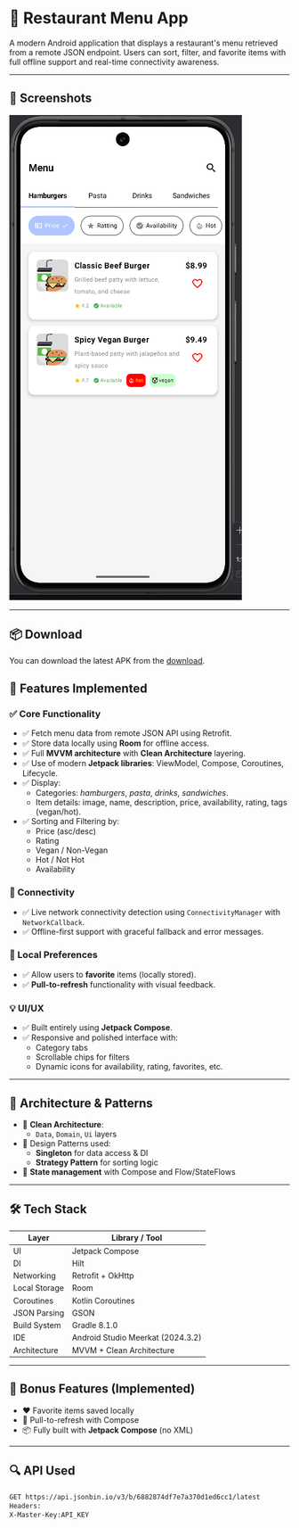 # 📱 Restaurant Menu App

A modern Android application that displays a restaurant's menu retrieved from a remote JSON endpoint. Users can sort, filter, and favorite items with full offline support and real-time connectivity awareness.

---
## 📸 Screenshots

 ![Home](/res/image1.png)

---

## 📦 Download

You can download the latest APK from the [download](https://github.com/alihrhera/HilalPlayTest/blob/master/res/).


## 🧩 Features Implemented

### ✅ Core Functionality
- ✅ Fetch menu data from remote JSON API using Retrofit.
- ✅ Store data locally using **Room** for offline access.
- ✅ Full **MVVM architecture** with **Clean Architecture** layering.
- ✅ Use of modern **Jetpack libraries**: ViewModel, Compose, Coroutines, Lifecycle.
- ✅ Display:
  - Categories: *hamburgers*, *pasta*, *drinks*, *sandwiches*.
  - Item details: image, name, description, price, availability, rating, tags (vegan/hot).
- ✅ Sorting and Filtering by:
  - Price (asc/desc)
  - Rating
  - Vegan / Non-Vegan
  - Hot / Not Hot
  - Availability

### 📶 Connectivity
- ✅ Live network connectivity detection using `ConnectivityManager` with `NetworkCallback`.
- ✅ Offline-first support with graceful fallback and error messages.

### 💾 Local Preferences
- ✅ Allow users to **favorite** items (locally stored).
- ✅ **Pull-to-refresh** functionality with visual feedback.

### 💡 UI/UX
- ✅ Built entirely using **Jetpack Compose**.
- ✅ Responsive and polished interface with:
  - Category tabs
  - Scrollable chips for filters
  - Dynamic icons for availability, rating, favorites, etc.

---

## 🔧 Architecture & Patterns

- 🧱 **Clean Architecture**:
  - `Data`, `Domain`, `Ui` layers
- 🧠 Design Patterns used:
  - **Singleton** for data access & DI
  - **Strategy Pattern** for sorting logic
- 🔁 **State management** with Compose and Flow/StateFlows

---

## 🛠 Tech Stack

| Layer          | Library / Tool                      |
|----------------|-------------------------------------|
| UI             | Jetpack Compose                     |
| DI             | Hilt                                |
| Networking     | Retrofit + OkHttp                   |
| Local Storage  | Room                                |
| Coroutines     | Kotlin Coroutines                   |
| JSON Parsing   | GSON                                |
| Build System   | Gradle 8.1.0                        |
| IDE            | Android Studio Meerkat (2024.3.2)   |
| Architecture   | MVVM + Clean Architecture           |

---

## 🚀 Bonus Features (Implemented)

- ❤️ Favorite items saved locally
- 🔄 Pull-to-refresh with Compose
- 📦 Fully built with **Jetpack Compose** (no XML)

---

## 🔍 API Used

```http
GET https://api.jsonbin.io/v3/b/6882874df7e7a370d1ed6cc1/latest
Headers:
X-Master-Key:API_KEY
